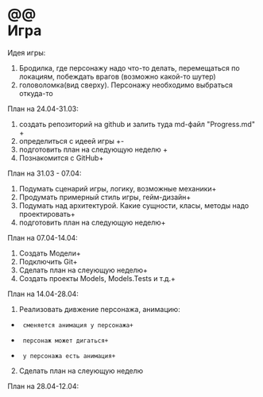 @@\
Игра
====
Идея игры:
1.  Бродилка, где персонажу надо что-то делать, перемещаться по локациям, побеждать врагов (возможно какой-то шутер)
2.  головоломка(вид сверху). Персонажу необходимо выбраться откуда-то 

План на 24.04-31.03:
1.  создать репозиторий на github и залить туда md-файл "Progress.md" +
2.  определиться с идеей игры +- 
3.  подготовить план на следующую неделю +
4.  Познакомится с GitHub+

План на 31.03 - 07.04:
1.  Подумать сценарий игры, логику, возможные механики+
2.  Продумать примерный стиль игры, гейм-дизайн+
3.  Подумать над архитектурой. Какие сущности, класы, методы надо проектировать+
4.  подготовить план на следующую неделю+

План на 07.04-14.04:
1.  Создать Модели+
2.  Подключить Git+
3.  Сделать план на слеующую неделю+
4.  Создать проекты Models, Models.Tests и т.д.+

План на 14.04-28.04:
1.  Реализовать дивжение персонажа, анимацию:
*      сменяется анимация у персонажа+
*      персонаж может дигаться+
*      у персонажа есть анимация+
2.  Сделать план на слеующую неделю

План на 28.04-12.04: